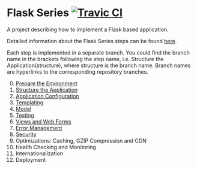# Flask Series [![Travic CI](https://travis-ci.org/damyanbogoev/flask-bookshelf.svg?style=flat)](https://travis-ci.org/damyanbogoev/flask-bookshelf)

A project describing how to implement a Flask based application.

Detailed information about the Flask Series steps can be found <a href="http://damyanon.net/?s=Flask+Series" title="Flask Series">here</a>.

Each step is implemented in a separate branch. You could find the branch name in the brackets following the step name, i.e. Structure the Application(structure), where structure is the branch name.
Branch names are hyperlinks to the corresponding repository branches.

<ol start="0">
  <li><a href="http://damyanon.net/flask-series-environment/" title="Flask Series: Prepare the Environment">Prepare the Environment</a></li>
  <li><a href="http://damyanon.net/flask-series-structure/" title="Flask Series: Structure the Application">Structure the Application</a></li>
  <li><a href="http://damyanon.net/flask-series-configuration/" title="Flask Series: Application Configuration">Application Configuration</a></li>
  <li><a href="http://damyanon.net/flask-series-templating/" title="Flask Series: Templating">Templating</a></li>
  <li><a href="http://damyanon.net/flask-series-model/" title="Flask Series: Model">Model</a></li>
   <li><a href="http://damyanon.net/flask-series-testing/" title="Flask Series: Testing">Testing</a></li>
  <li><a href="http://damyanon.net/flask-series-views" title="Flask Series: Views and Web Forms">Views and Web Forms</a></li>
  <li><a href="http://damyanon.net/flask-series-logging" title="Flask Series: Error Management">Error Management</a></li>
  <li><a href="http://damyanon.net/flask-series-security" title="Flask Series: Security">Security</a></li>
  <li>Optimizations: Caching, GZIP Compression and CDN</li>
  <li>Health Checking and Monitoring</li>
  <li>Internationalization</li>
  <li>Deployment</li>
</ol>
